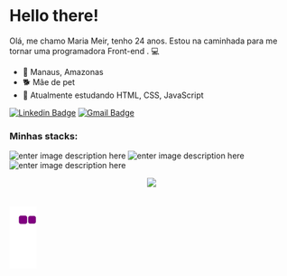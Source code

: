    # Hello there!           
 
Olá, me chamo Maria Meir, tenho 24 anos. Estou na caminhada para me tornar uma programadora Front-end . :computer:

 - :round_pushpin: Manaus, Amazonas
 - :dog2: Mãe de pet
 - :seedling: Atualmente estudando HTML, CSS, JavaScript


[![Linkedin Badge](https://img.shields.io/badge/-mariameir-blue?style=flat-square&logo=Linkedin&logoColor=white&link=https://www.linkedin.com/in/mariameir/)](https://www.linkedin.com/in/mariameir/)
[![Gmail Badge](https://img.shields.io/badge/-pigyarx@gmail.com-c14438?style=flat-square&logo=Gmail&logoColor=white&link=mailto:pigyarx@gmail.com)](mailto:pigyarx@gmail.com)
### Minhas stacks:

![enter image description here](https://img.shields.io/badge/JavaScript-323330?style=for-the-badge&logo=javascript&logoColor=F7DF1E)
![enter image description here](https://img.shields.io/badge/CSS3-1572B6?style=for-the-badge&logo=css3&logoColor=white)
![enter image description here](https://img.shields.io/badge/HTML5-E34F26?style=for-the-badge&logo=html5&logoColor=white)
<br>
<div align="center">
  <a href="https://github.com/mariameir">
  <img height="180em" src="https://github-readme-stats.vercel.app/api/top-langs/?username=mariameir&layout=compact&langs_count=7&theme=dracula"/>
</div>
<br>
   
![snake gif](https://github.com/mariameir/mariameir/blob/output/github-contribution-grid-snake.gif)
